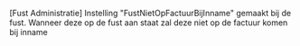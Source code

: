 [Fust Administratie] Instelling "FustNietOpFactuurBijInname" gemaakt bij de fust. Wanneer deze op de fust aan staat zal deze niet op de factuur komen bij inname
